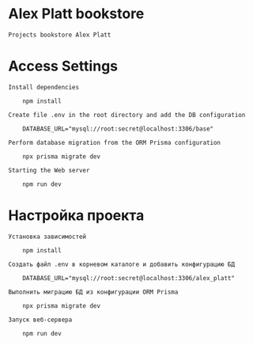 # Alex Platt bookstore
    Projects bookstore Alex Platt


# Access Settings

    Install dependencies

        npm install

    Create file .env in the root directory and add the DB configuration

        DATABASE_URL="mysql://root:secret@localhost:3306/base"

    Perform database migration from the ORM Prisma configuration

        npx prisma migrate dev

    Starting the Web server

        npm run dev

# Настройка проекта

    Установка зависимостей

        npm install

    Создать файл .env в корневом каталоге и добавить конфигурацию БД

        DATABASE_URL="mysql://root:secret@localhost:3306/alex_platt"

    Выполнить миграцию БД из конфигурации ORM Prisma

        npx prisma migrate dev
        
    Запуск веб-сервера

        npm run dev